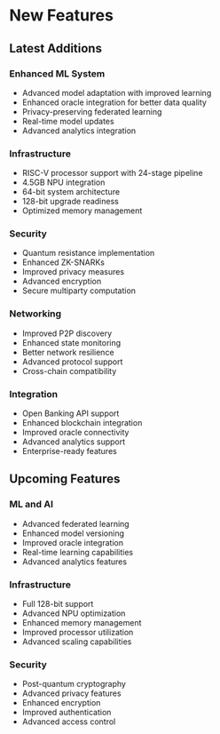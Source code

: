 # New Features

## Latest Additions

### Enhanced ML System
- Advanced model adaptation with improved learning
- Enhanced oracle integration for better data quality
- Privacy-preserving federated learning
- Real-time model updates
- Advanced analytics integration

### Infrastructure
- RISC-V processor support with 24-stage pipeline
- 4.5GB NPU integration
- 64-bit system architecture
- 128-bit upgrade readiness
- Optimized memory management

### Security
- Quantum resistance implementation
- Enhanced ZK-SNARKs
- Improved privacy measures
- Advanced encryption
- Secure multiparty computation

### Networking
- Improved P2P discovery
- Enhanced state monitoring
- Better network resilience
- Advanced protocol support
- Cross-chain compatibility

### Integration
- Open Banking API support
- Enhanced blockchain integration
- Improved oracle connectivity
- Advanced analytics support
- Enterprise-ready features

## Upcoming Features

### ML and AI
- Advanced federated learning
- Enhanced model versioning
- Improved oracle integration
- Real-time learning capabilities
- Advanced analytics features

### Infrastructure
- Full 128-bit support
- Advanced NPU optimization
- Enhanced memory management
- Improved processor utilization
- Advanced scaling capabilities

### Security
- Post-quantum cryptography
- Advanced privacy features
- Enhanced encryption
- Improved authentication
- Advanced access control
